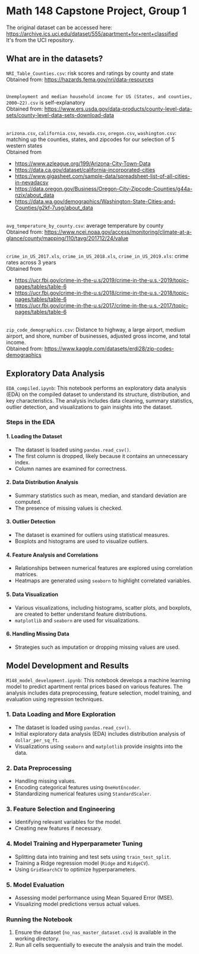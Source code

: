 # Math 148 Capstone Project, Group 1

The original dataset can be accessed here: https://archive.ics.uci.edu/dataset/555/apartment+for+rent+classified  <br />
It's from the UCI repository.

## What are in the datasets?
`NRI_Table_Counties.csv`: risk scores and ratings by county and state<br />
Obtained from: https://hazards.fema.gov/nri/data-resources  <br /><br />

`Unemployment and median household income for US (States, and counties, 2000–22).csv` is self-explanatory<br />
Obtained from: https://www.ers.usda.gov/data-products/county-level-data-sets/county-level-data-sets-download-data  <br /><br />

`arizona.csv`, `california.csv`, `nevada.csv`, `oregon.csv`, `washington.csv`: matching up the counties, states, and zipcodes for our selection of 5 western states<br />
Obtained from
- https://www.azleague.org/199/Arizona-City-Town-Data
- https://data.ca.gov/dataset/california-incorporated-cities
- https://www.gigasheet.com/sample-data/spreadsheet-list-of-all-cities-in-nevadacsv
- https://data.oregon.gov/Business/Oregon-City-Zipcode-Counties/g44a-nzix/about_data
- https://data.wa.gov/demographics/Washington-State-Cities-and-Counties/g2kf-7usg/about_data
<br /><br />

`avg_temperature_by_county.csv`: average temperature by county<br />
Obtained from: https://www.ncei.noaa.gov/access/monitoring/climate-at-a-glance/county/mapping/110/tavg/201712/24/value  <br /><br />

`crime_in_US_2017.xls`, `crime_in_US_2018.xls`, `crime_in_US_2019.xls`: crime rates across 3 years<br />
Obtained from
- https://ucr.fbi.gov/crime-in-the-u.s/2019/crime-in-the-u.s.-2019/topic-pages/tables/table-6
- https://ucr.fbi.gov/crime-in-the-u.s/2018/crime-in-the-u.s.-2018/topic-pages/tables/table-6
- https://ucr.fbi.gov/crime-in-the-u.s/2017/crime-in-the-u.s.-2017/topic-pages/tables/table-6
<br /><br />

`zip_code_demographics.csv`: Distance to highway, a large airport, medium airport,	and shore,	number of businesses, adjusted gross income,	and total income.<br />
Obtained from: https://www.kaggle.com/datasets/erdi28/zip-codes-demographics

## Exploratory Data Analysis

`EDA_compiled.ipynb`:  This notebook performs an exploratory data analysis (EDA) on the compiled dataset to understand its structure, distribution, and key characteristics. The analysis includes data cleaning, summary statistics, outlier detection, and visualizations to gain insights into the dataset.  

### Steps in the EDA  

#### 1. **Loading the Dataset**  
- The dataset is loaded using `pandas.read_csv()`.  
- The first column is dropped, likely because it contains an unnecessary index.  
- Column names are examined for correctness.  

#### 2. **Data Distribution Analysis**  
- Summary statistics such as mean, median, and standard deviation are computed.  
- The presence of missing values is checked.  

#### 3. **Outlier Detection**  
- The dataset is examined for outliers using statistical measures.  
- Boxplots and histograms are used to visualize outliers.  

#### 4. **Feature Analysis and Correlations**  
- Relationships between numerical features are explored using correlation matrices.  
- Heatmaps are generated using `seaborn` to highlight correlated variables.  

#### 5. **Data Visualization**  
- Various visualizations, including histograms, scatter plots, and boxplots, are created to better understand feature distributions.  
- `matplotlib` and `seaborn` are used for visualizations.  

#### 6. **Handling Missing Data**  
- Strategies such as imputation or dropping missing values are used.  
  

## Model Development and Results

`M148_model_development.ipynb`: This notebook develops a machine learning model to predict apartment rental prices based on various features. The analysis includes data preprocessing, feature selection, model training, and evaluation using regression techniques. 

### 1. **Data Loading and More Exploration**  
- The dataset is loaded using `pandas.read_csv()`.  
- Initial exploratory data analysis (EDA) includes distribution analysis of `dollar_per_sq_ft`.  
- Visualizations using `seaborn` and `matplotlib` provide insights into the data.  

### 2. **Data Preprocessing**  
- Handling missing values.  
- Encoding categorical features using `OneHotEncoder`.  
- Standardizing numerical features using `StandardScaler`.  

### 3. **Feature Selection and Engineering**  
- Identifying relevant variables for the model.  
- Creating new features if necessary.  

### 4. **Model Training and Hyperparameter Tuning**  
- Splitting data into training and test sets using `train_test_split`.  
- Training a Ridge regression model (`Ridge` and `RidgeCV`).  
- Using `GridSearchCV` to optimize hyperparameters.  

### 5. **Model Evaluation**  
- Assessing model performance using Mean Squared Error (MSE).  
- Visualizing model predictions versus actual values.  

### Running the Notebook  
1. Ensure the dataset (`no_nas_master_dataset.csv`) is available in the working directory.  
2. Run all cells sequentially to execute the analysis and train the model.  




